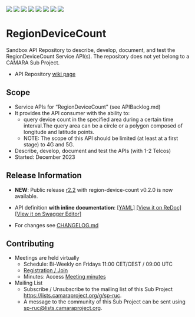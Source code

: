 <a href="https://github.com/camaraproject/RegionDeviceCount/commits/" title="Last Commit"><img src="https://img.shields.io/github/last-commit/camaraproject/RegionDeviceCount?style=plastic"></a>
<a href="https://github.com/camaraproject/RegionDeviceCount/issues" title="Open Issues"><img src="https://img.shields.io/github/issues/camaraproject/RegionDeviceCount?style=plastic"></a>
<a href="https://github.com/camaraproject/RegionDeviceCount/pulls" title="Open Pull Requests"><img src="https://img.shields.io/github/issues-pr/camaraproject/RegionDeviceCount?style=plastic"></a>
<a href="https://github.com/camaraproject/RegionDeviceCount/graphs/contributors" title="Contributors"><img src="https://img.shields.io/github/contributors/camaraproject/RegionDeviceCount?style=plastic"></a>
<a href="https://github.com/camaraproject/RegionDeviceCount" title="Repo Size"><img src="https://img.shields.io/github/repo-size/camaraproject/RegionDeviceCount?style=plastic"></a>
<a href="https://github.com/camaraproject/RegionDeviceCount/blob/main/LICENSE" title="License"><img src="https://img.shields.io/badge/License-Apache%202.0-green.svg?style=plastic"></a>
<a href="https://github.com/camaraproject/RegionDeviceCount/releases/latest" title="Latest Release"><img src="https://img.shields.io/github/release/camaraproject/RegionDeviceCount?style=plastic"></a>
<a href="https://github.com/camaraproject/Governance/blob/main/ProjectStructureAndRoles.md" title="Sandbox API Repository"><img src="https://img.shields.io/badge/Sandbox%20API%20Repository-yellow?style=plastic"></a>

# RegionDeviceCount

Sandbox API Repository to describe, develop, document, and test the RegionDeviceCount Service API(s). The repository does not yet belong to a CAMARA Sub Project.

* API Repository [wiki page](https://lf-camaraproject.atlassian.net/wiki/x/JSTe)

## Scope
* Service APIs for “RegionDeviceCount” (see APIBacklog.md)  
* It provides the API consumer with the ability to:  
  * query device count in the specified area during a certain time interval.The query area can be a circle or a polygon composed of longitude and latitude points.
  * NOTE: The scope of this API should be limited (at least at a first stage) to 4G and 5G.  
* Describe, develop, document and test the APIs (with 1-2 Telcos)  
* Started: December 2023

## Release Information
<!-- Use/uncomment one or multiple the following options -->
<!-- Pre-releases of this sub project are available in https://github.com/camaraproject/RegionDeviceCount/releases -->
<!-- The latest public release is available here: https://github.com/camaraproject/RegionDeviceCount/releases/latest -->
 * **NEW**: Public release [r2.2](https://github.com/camaraproject/RegionDeviceCount/releases/tag/r2.2) with region-device-count v0.2.0 is now available.
  * API definition **with inline documentation**:
  [[YAML]](https://github.com/camaraproject/RegionDeviceCount/blob/r2.2/code/API_definitions/region-device-count.yaml)
  [[View it on ReDoc]](https://redocly.github.io/redoc/?url=https://raw.githubusercontent.com/camaraproject/RegionDeviceCount/r2.2/code/API_definitions/region-device-count.yaml&nocors)
  [[View it on Swagger Editor]](https://camaraproject.github.io/swagger-ui/?url=https://raw.githubusercontent.com/camaraproject/RegionDeviceCount/r2.2/code/API_definitions/region-device-count.yaml)
  
* For changes see [CHANGELOG.md](https://github.com/camaraproject/RegionDeviceCount/blob/main/CHANGELOG.md)

## Contributing
* Meetings are held virtually
    * Schedule: Bi-Weekly on Fridays 11:00 CET/CEST / 09:00 UTC
    * [Registration / Join](https://zoom-lfx.platform.linuxfoundation.org/meeting/91734372257?password=28df8c0a-941a-4f41-adc2-fd5de2791a96)
    * Minutes: Access [Meeting minutes](https://wiki.camaraproject.org/display/CAM/RegionDeviceCount)
* Mailing List
    <!-- Note: the $sub-project-mailinglistname$ is either already existing or will be created by the CAMARA Admin Team  -->
    * Subscribe / Unsubscribe to the mailing list of this Sub Project <https://lists.camaraproject.org/g/sp-ruc>.
    * A message to the community of this Sub Project can be sent using <sp-ruc@lists.camaraproject.org>.
